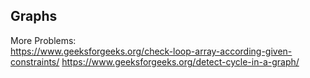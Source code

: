 ## Graphs

More Problems: \
<https://www.geeksforgeeks.org/check-loop-array-according-given-constraints/>
<https://www.geeksforgeeks.org/detect-cycle-in-a-graph/>
